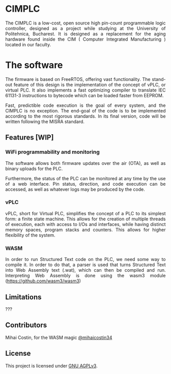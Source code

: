 <div style="text-align: justify">

# CIMPLC
The CIMPLC is a low-cost, open source high pin-count programmable logic controller, designed as a project while studying at the University of Politehnica, Bucharest. It is designed as a replacement for the aging hardware found inside the CIM ( Computer Integrated Manufacturing ) located in our faculty.

# The software
The firmware is based on FreeRTOS, offering vast functionality. The stand-out feature of this design is the implementation of the concept of vPLC, or virtual PLC. It also implements a fast optimizing compiler to translate IEC 61131-3 instructions to bytecode which can be loaded faster from EEPROM.

Fast, predictible code execution is the goal of every system, and the CIMPLC is no exception. The end-goal of the code is to be implemented according to the most rigorous standards. In its final version, code will be written following the MISRA standard.
## Features [WIP]

### WiFi programmability and monitoring
The software allows both firmware updates over the air (OTA), as well as binary uploads for the PLC.

Furthermore, the status of the PLC can be monitored at any time by the use of a web interface. Pin status, direction, and code execution can be accessed, as well as whatever logs may be produced by the code.

### vPLC
vPLC, short for Virtual PLC, simplifies the concept of a PLC to its simplest form: a finite state machine. This allows for the creation of multiple threads of execution, each with access to I/Os and interfaces, while having distinct memory spaces, program stacks and counters. This allows for higher flexibility of the system.

### WASM
In order to run Structured Text code on the PLC, we need some way to compile it. In order to do that, a parser is used that turns Structured Text into Web Assembly text (.wat), which can then be compiled and run.
Interpreting Web Assembly is done using the wasm3 module (https://github.com/wasm3/wasm3)
## Limitations

???
## Contributors

Mihai Costin, for the WASM magic [@mihaicostin34](https://github.com/mihaicostin34)
## License

This project is licensed under [GNU AGPLv3](https://choosealicense.com/licenses/agpl-3.0/).
</div>
